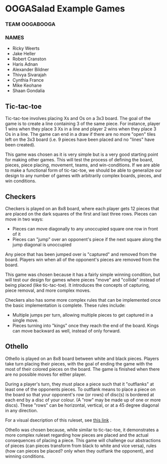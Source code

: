 # OOGASalad Example Games

### TEAM OOGABOOGA

### NAMES

* Ricky Weerts
* Jake Heller
* Robert Cranston
* Haris Adnan
* Alexander Bildner
* Thivya Sivarajah
* Cynthia France
* Mike Keohane
* Shaan Gondalia

## Tic-tac-toe

Tic-tac-toe involves placing Xs and Os on a 3x3 board. The goal of the game is to create a line
containing 3 of the same piece. For instance, player 1 wins when they place 3 Xs in a line and
player 2 wins when they place 3 Os in a line. The game can end in a draw if there are no more "open"
tiles left on the 3x3 board (i.e. 9 pieces have been placed and no "lines" have been created).

This game was chosen as it is very simple but is a very good starting point for making other games.
This will test the process of defining the board, pieces, piece placing, movement, teams, and
win-conditions. If we are able to make a functional form of tic-tac-toe, we should be able to
generalize our design to any number of games with arbitrarily complex boards, pieces, and win
conditions.

## Checkers

Checkers is played on an 8x8 board, where each player gets 12 pieces that are placed on the dark
squares of the first and last three rows. Pieces can move in two ways:

* Pieces can move diagonally to any unoccupied square one row in front of it
* Pieces can "jump" over an opponent's piece if the next square along the jump diagonal is
  unoccupied

Any piece that has been jumped over is "captured" and removed from the board. Players win when all
of the opponent's pieces are removed from the board.

This game was chosen because it has a fairly simple winning condition, but will test our design for
games where pieces "move" and "collide" instead of being placed (like tic-tac-toe). It introduces
the concepts of capturing, piece removal, and more complex moves.

Checkers also has some more complex rules that can be implemented once the basic implementation is
complete. These rules include:

* Multiple jumps per turn, allowing multiple pieces to get captured in a single move.
* Pieces turning into "kings" once they reach the end of the board. Kings can move backward as well,
  instead of only forward.

## Othello

Othello is played on an 8x8 board between white and black pieces. Players take turn placing their
pieces, with the goal of ending the game with the most of their colored pieces on the board. The
game is finished when there are no possible moves for either player.

During a player's turn, they must place a piece such that it "outflanks" at least one of the
opponents pieces. To outflank means to place a piece on the board so that your opponent's row (or
rows) of disc(s) is bordered at each end by a disc of your colour. (A "row" may be made up of one or
more discs). These "rows" can be horizontal, vertical, or at a 45 degree diagonal in any direction.

For a visual dsecription of this ruleset,
see [this link](https://www.worldothello.org/about/about-othello/othello-rules/official-rules/english)
.

Othello was chosen because, while similar to tic-tac-toe, it demonstrates a more complex ruleset 
regarding how pieces are placed and the actual consequences of placing a piece. This game will 
challenge our abstractions of pieces (can pieces transform from black to white and vice versa),
rules (how can pieces be placed? only when they outflank the opponent), and winning conditions.